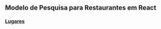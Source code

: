 ## Modelo de Pesquisa para Restaurantes em React

### [Lugares](https://developers.google.com/maps/documentation/places/web-service/supported_types)
